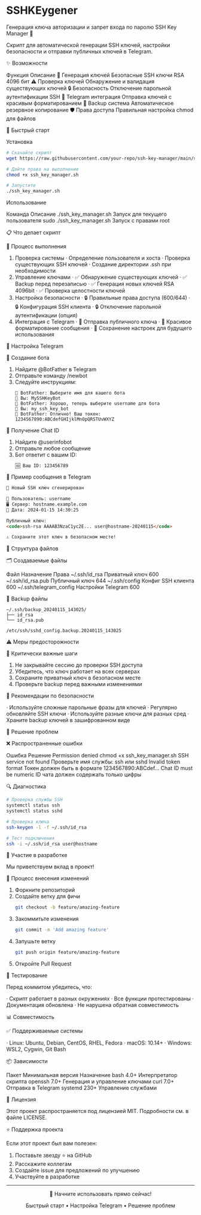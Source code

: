 # SSHKEygener
Генерация ключа авторизации и запрет входа по паролю
SSH Key Manager 🔐

Скрипт для автоматической генерации SSH ключей, настройки безопасности и отправки публичных ключей в Telegram.

✨ Возможности

Функция Описание
🔐 Генерация ключей Безопасные SSH ключи RSA 4096 бит
⚠️ Проверка ключей Обнаружение и валидация существующих ключей
🔒 Безопасность Отключение парольной аутентификации SSH
📱 Telegram интеграция Отправка ключей с красивым форматированием
💾 Backup система Автоматическое резервное копирование
🛡️ Права доступа Правильная настройка chmod для файлов

🚀 Быстрый старт

Установка

```bash
# Скачайте скрипт
wget https://raw.githubusercontent.com/your-repo/ssh-key-manager/main/ssh_key_manager.sh

# Дайте права на выполнение
chmod +x ssh_key_manager.sh

# Запустите
./ssh_key_manager.sh
```

Использование

Команда Описание
./ssh_key_manager.sh Запуск для текущего пользователя
sudo ./ssh_key_manager.sh Запуск с правами root

📋 Что делает скрипт

🔄 Процесс выполнения

1. Проверка системы
   · Определение пользователя и хоста
   · Проверка существующих SSH ключей
   · Создание директории .ssh при необходимости
2. Управление ключами
   · ✅ Обнаружение существующих ключей
   · ✅ Backup перед перезаписью
   · ✅ Генерация новых ключей RSA 4096bit
   · ✅ Проверка целостности ключей
3. Настройка безопасности
   · 🔒 Правильные права доступа (600/644)
   · 🔒 Конфигурация SSH клиента
   · 🔒 Отключение парольной аутентификации (опция)
4. Интеграция с Telegram
   · 📨 Отправка публичного ключа
   · 🎨 Красивое форматирование сообщения
   · 💾 Сохранение настроек для будущего использования

🔧 Настройка Telegram

🤖 Создание бота

1. Найдите @BotFather в Telegram
2. Отправьте команду /newbot
3. Следуйте инструкциям:
   ```
   🤖 BotFather: Выберите имя для вашего бота
   👤 Вы: MySSHKeyBot
   🤖 BotFather: Хорошо, теперь выберите username для бота
   👤 Вы: my_ssh_key_bot
   🤖 BotFather: Отлично! Ваш токен: 1234567890:ABCdefGHIjklMnOpQRSTUvWXYZ
   ```

👤 Получение Chat ID

1. Найдите @userinfobot
2. Отправьте любое сообщение
3. Бот ответит с вашим ID:
   ```
   🆔 Ваш ID: 123456789
   ```

📨 Пример сообщения в Telegram

```html
🔐 Новый SSH ключ сгенерирован

👤 Пользователь: username
🖥️ Сервер: hostname.example.com
📅 Дата: 2024-01-15 14:30:25

Публичный ключ:
<code>ssh-rsa AAAAB3NzaC1yc2E... user@hostname-20240115</code>

⚠️ Сохраните этот ключ в безопасном месте!
```

📁 Структура файлов

🗂️ Создаваемые файлы

Файл Назначение Права
~/.ssh/id_rsa Приватный ключ 600
~/.ssh/id_rsa.pub Публичный ключ 644
~/.ssh/config Конфиг SSH клиента 600
~/.ssh/telegram_config Настройки Telegram 600

💾 Backup файлы

```
~/.ssh/backup_20240115_143025/
├── id_rsa
└── id_rsa.pub

/etc/ssh/sshd_config.backup.20240115_143025
```

⚠️ Меры предосторожности

🚨 Критически важные шаги

1. Не закрывайте сессию до проверки SSH доступа
2. Убедитесь, что ключ работает на всех серверах
3. Сохраните приватный ключ в безопасном месте
4. Проверьте backup перед важными изменениями

🔐 Рекомендации по безопасности

· Используйте сложные парольные фразы для ключей
· Регулярно обновляйте SSH ключи
· Используйте разные ключи для разных сред
· Храните backup ключей в зашифрованном виде

🐛 Решение проблем

❌ Распространенные ошибки

Ошибка Решение
Permission denied chmod +x ssh_key_manager.sh
SSH service not found Проверьте имя службы: ssh или sshd
Invalid token format Токен должен быть в формате 1234567890:ABCdef...
Chat ID must be numeric ID чата должен содержать только цифры

🔍 Диагностика

```bash
# Проверка службы SSH
systemctl status ssh
systemctl status sshd

# Проверка ключа
ssh-keygen -l -f ~/.ssh/id_rsa

# Тест подключения
ssh -i ~/.ssh/id_rsa user@hostname
```

🤝 Участие в разработке

Мы приветствуем вклад в проект!

📝 Процесс внесения изменений

1. Форкните репозиторий
2. Создайте ветку для фичи
   ```bash
   git checkout -b feature/amazing-feature
   ```
3. Закоммитьте изменения
   ```bash
   git commit -m 'Add amazing feature'
   ```
4. Запушьте ветку
   ```bash
   git push origin feature/amazing-feature
   ```
5. Откройте Pull Request

🧪 Тестирование

Перед коммитом убедитесь, что:

· Скрипт работает в разных окружениях
· Все функции протестированы
· Документация обновлена
· Не нарушена обратная совместимость

📊 Совместимость

✅ Поддерживаемые системы

· Linux: Ubuntu, Debian, CentOS, RHEL, Fedora
· macOS: 10.14+
· Windows: WSL2, Cygwin, Git Bash

📦 Зависимости

Пакет Минимальная версия Назначение
bash 4.0+ Интерпретатор скрипта
openssh 7.0+ Генерация и управление ключами
curl 7.0+ Отправка в Telegram
systemd 230+ Управление службами

📄 Лицензия

Этот проект распространяется под лицензией MIT. Подробности см. в файле LICENSE.

⭐ Поддержка проекта

Если этот проект был вам полезен:

1. Поставьте звезду ⭐ на GitHub
2. Расскажите коллегам
3. Создайте issue для предложений по улучшению
4. Участвуйте в разработке

---

<div align="center">

🚀 Начните использовать прямо сейчас!

Быстрый старт • Настройка Telegram • Решение проблем

</div>
